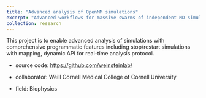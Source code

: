```yaml
---
title: "Advanced analysis of OpenMM simulations"
excerpt: "Advanced workflows for massive swarms of independent MD simulations and dynamic analysis protocol integrated"
collection: research
---
```


This project is to enable advanced analysis of simulations with comprehensive
programmatic features including stop/restart simulations with mapping, dynamic
API for real-time analysis protocol.

- source code: <https://github.com/weinsteinlab/>
- collaborator: Weill Cornell Medical College of Cornell University

- field: Biophysics
